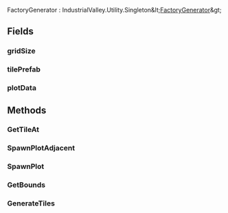 <p class="title">FactoryGenerator<span> : IndustrialValley.Utility.Singleton&amp;lt;<a href="#/api/IndustrialValley.Factory/FactoryGenerator" title="FactoryGenerator" class="inherit-link">FactoryGenerator</a>&amp;gt;</span><p>

## Fields

### gridSize

<div><Declaration modifier="public &lt;a href=&quot;https://docs.unity3d.com/6000.1/Documentation/ScriptReference/Vector2.html&quot; title=&quot;Vector2&quot; class=&quot;inherit-link&quot;&gt;Vector2&lt;/a&gt;" content=" <span>&lt;span class=&quot;field&quot;&gt;gridSize&lt;/span&gt;</span>"></Declaration></div>

### tilePrefab

<div><Declaration modifier="public &lt;a href=&quot;https://docs.unity3d.com/6000.1/Documentation/ScriptReference/GameObject.html&quot; title=&quot;GameObject&quot; class=&quot;inherit-link&quot;&gt;GameObject&lt;/a&gt;" content=" <span>&lt;span class=&quot;field&quot;&gt;tilePrefab&lt;/span&gt;</span>"></Declaration></div>

### plotData

<div><Declaration modifier="public &lt;a href=&quot;#/api/IndustrialValley.Factory/PlotData&quot; title=&quot;PlotData&quot; class=&quot;inherit-link&quot;&gt;PlotData&lt;/a&gt;" content=" <span>&lt;span class=&quot;field&quot;&gt;plotData&lt;/span&gt;</span>"></Declaration></div>

## Methods

### GetTileAt

<div><Declaration modifier="public &lt;a href=&quot;https://docs.unity3d.com/6000.1/Documentation/ScriptReference/GameObject.html&quot; title=&quot;GameObject&quot; class=&quot;inherit-link&quot;&gt;GameObject&lt;/a&gt;" content=" <span>&lt;span class=&quot;method&quot;&gt;GetTileAt&lt;/span&gt;(&lt;span class=&quot;param&quot;&gt;&lt;a href=&quot;https://docs.unity3d.com/6000.1/Documentation/ScriptReference/Vector3.html&quot; title=&quot;Vector3&quot; class=&quot;inherit-link&quot;&gt;Vector3&lt;/a&gt;&lt;/span&gt; position)</span>"></Declaration></div>

### SpawnPlotAdjacent

<div><Declaration modifier="public void" content=" <span>&lt;span class=&quot;method&quot;&gt;SpawnPlotAdjacent&lt;/span&gt;(&lt;span class=&quot;param&quot;&gt;&lt;a href=&quot;https://docs.unity3d.com/6000.1/Documentation/ScriptReference/GameObject.html&quot; title=&quot;GameObject&quot; class=&quot;inherit-link&quot;&gt;GameObject&lt;/a&gt;&lt;/span&gt; referencePlot, &lt;span class=&quot;param&quot;&gt;&lt;a href=&quot;#/api/IndustrialValley.Factory/FactoryGenerator.PlotDirection&quot; title=&quot;FactoryGenerator.PlotDirection&quot; class=&quot;inherit-link&quot;&gt;PlotDirection&lt;/a&gt;&lt;/span&gt; direction)</span>"></Declaration></div>

### SpawnPlot

<div><Declaration modifier="public void" content=" <span>&lt;span class=&quot;method&quot;&gt;SpawnPlot&lt;/span&gt;(&lt;span class=&quot;param&quot;&gt;&lt;a href=&quot;https://docs.unity3d.com/6000.1/Documentation/ScriptReference/Vector3.html&quot; title=&quot;Vector3&quot; class=&quot;inherit-link&quot;&gt;Vector3&lt;/a&gt;&lt;/span&gt; position)</span>"></Declaration></div>

### GetBounds

<div><Declaration modifier="public &lt;a href=&quot;https://docs.unity3d.com/6000.1/Documentation/ScriptReference/Bounds.html&quot; title=&quot;Bounds&quot; class=&quot;inherit-link&quot;&gt;Bounds&lt;/a&gt;" content=" <span>&lt;span class=&quot;method&quot;&gt;GetBounds&lt;/span&gt;(&lt;span class=&quot;param&quot;&gt;&lt;a href=&quot;https://docs.unity3d.com/6000.1/Documentation/ScriptReference/GameObject.html&quot; title=&quot;GameObject&quot; class=&quot;inherit-link&quot;&gt;GameObject&lt;/a&gt;&lt;/span&gt; plot)</span>"></Declaration></div>

### GenerateTiles

<div><Declaration modifier="public void" content=" <span>&lt;span class=&quot;method&quot;&gt;GenerateTiles&lt;/span&gt;(&lt;span class=&quot;param&quot;&gt;&lt;a href=&quot;https://docs.unity3d.com/6000.1/Documentation/ScriptReference/GameObject.html&quot; title=&quot;GameObject&quot; class=&quot;inherit-link&quot;&gt;GameObject&lt;/a&gt;&lt;/span&gt; plot)</span>"></Declaration></div>
